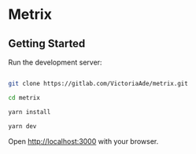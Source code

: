 # Metrix

## Getting Started

Run the development server:

```bash

git clone https://gitlab.com/VictoriaAde/metrix.git

cd metrix

yarn install

yarn dev

```

Open [http://localhost:3000](http://localhost:3000) with your browser.
